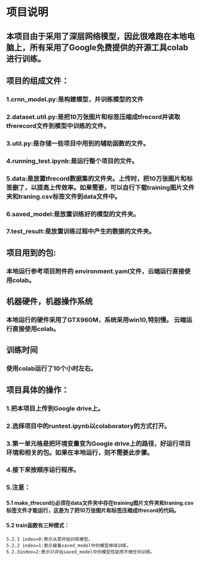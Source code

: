 # 项目说明

## 本项目由于采用了深层网络模型，因此很难跑在本地电脑上，所有采用了Google免费提供的开源工具colab进行训练。

## 项目的组成文件：
### 1.crnn_model.py:是构建模型，并训练模型的文件
### 2.dataset.util.py:是把10万张图片和标签压缩成tfrecord并读取tfrerecord文件到模型中训练的文件。
### 3.util.py:是存储一些项目中用到的辅助函数的文件。
### 4.running_test.ipynb:是运行整个项目的文件。
### 5.data:是放置tfrecord数据集的文件夹。上传时，把10万张图片和标签删了，以提高上传效率。如果需要，可以自行下载training图片文件夹和traning.csv标签文件到data文件中。
### 6.saved_model:是放置训练好的模型的文件夹。
### 7.test_result:是放置训练过程中产生的数据的文件夹。

## 项目用到的包:
### 本地运行参考项目附件的 environment.yaml文件，云端运行直接使用colab。

## 机器硬件，机器操作系统
### 本地运行的硬件采用了GTX960M，系统采用win10,特别慢。 云端运行直接使用colab。

## 训练时间
### 使用colab运行了10个小时左右。

## 项目具体的操作：
### 1.把本项目上传到Google drive上。
### 2.选择项目中的runtest.ipynb以colaboratory的方式打开。
### 3.第一单元格是把环境变量变为Google drive上的路径，好运行项目环境和相关的包。如果在本地运行，则不需要此步骤。
### 4.接下来按顺序运行程序。
### 5.注意：
#### 5.1 make_tfrecord()必须在data文件夹中存在training图片文件夹和traning.csv标签文件才能运行，这是为了把10万张图片和标签压缩成tfrecord的代码。
#### 5.2 train函数有三种模式：
    5.2.1 index=0:表示从零开始训练模型。
    5.2.2 index=1:表示接着saved_model中的模型继续训练。
    5.2.3index=2:表示只评估saved_model中的模型性能而不做任何训练。
